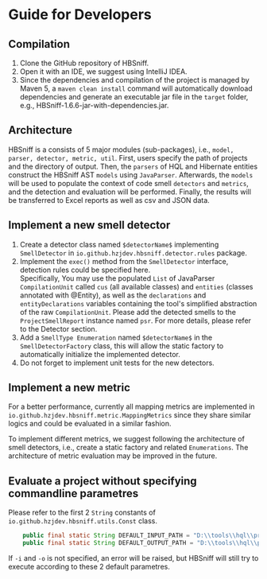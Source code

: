 # Guide for Developers

## Compilation
1. Clone the GitHub repository of HBSniff. 
2. Open it with an IDE, we suggest using IntelliJ IDEA. 
3. Since the dependencies and compilation of the project is managed by Maven 5, a ```maven clean install``` command will automatically download dependencies and generate an executable jar file in the ```target``` folder, e.g., HBSniff-1.6.6-jar-with-dependencies.jar.

## Architecture

HBSniff is a consists of 5 major modules (sub-packages), i.e., ```model, parser, detector, metric, util```. First, users specify the path of projects and the directory of output. Then, the ```parsers``` of HQL and Hibernate entities construct the HBSniff AST ```models``` using ```JavaParser```. Afterwards, the ```models``` will be used to populate the context of code smell ```detectors``` and ```metrics```, and the detection and evaluation will be performed. Finally, the results will be transferred to Excel reports as well as csv and JSON data. 

## Implement a new smell detector

1. Create a detector class named ```$detectorName$``` implementing ```SmellDetector``` in ```io.github.hzjdev.hbsniff.detector.rules``` package.
2. Implement the ```exec()``` method from the ```SmellDetector``` interface, detection rules could be specified here.       
   Specifically, You may use the populated ```List``` of JavaParser ```CompilationUnit``` called ```cus``` (all available classes) and ```entities``` (classes annotated with @Entity), as well as the ```declarations``` and ```entityDeclarations``` variables containing the tool's simplified abstraction of the raw ```CompilationUnit```. Please add the detected smells to the ```ProjectSmellReport``` instance named ```psr```. For more details, please refer to the Detector section.
3. Add a ```SmellType Enumeration``` named ```$detectorName$``` in the ```SmellDetectorFactory``` class, this will allow the static factory to automatically initialize the implemented detector.  
4. Do not forget to implement unit tests for the new detectors.

## Implement a new metric

For a better performance, currently all mapping metrics are implemented in ```io.github.hzjdev.hbsniff.metric.MappingMetrics``` since they share similar logics and could be evaluated in a similar fashion. 

To implement different metrics, we suggest following the architecture of smell detectors, i.e., create a static factory and related ```Enumerations```. The architecture of metric evaluation may be improved in the future.     

## Evaluate a project without specifying commandline parametres
Please refer to the first 2 ```String``` constants of ``` io.github.hzjdev.hbsniff.utils.Const``` class.

```java
    public final static String DEFAULT_INPUT_PATH = "D:\\tools\\hql\\projects\\BroadleafCommerce";
    public final static String DEFAULT_OUTPUT_PATH = "D:\\tools\\hql\\projects";
```
If ```-i``` and ```-o``` is not specified, an error will be raised, but HBSniff will still try to execute according to these 2 default parametres.